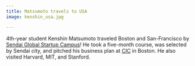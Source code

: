 ```yaml
---
title: Matsumoto travels to USA
image: kenshin_usa.jpg

---
```


4th-year student Kenshin Matsumoto traveled Boston and San-Francisco by [Sendai Global Startup Campus](https://sgsc.world)!
He took a five-month course, was selected by Sendai city, and pitched his business plan at [CIC](https://cic.com/ja/) in Boston.
He also visited Harvard, MIT, and Stanford. 
